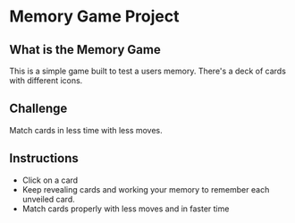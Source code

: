 # Memory Game Project

## What is the Memory Game
This is a simple game built to test a users memory. There's a deck of cards with different icons. 


## Challenge
Match cards in less time with less moves.


## Instructions
* Click on a card
* Keep revealing cards and working your memory to remember each unveiled card.
* Match cards properly with less moves and in faster time


